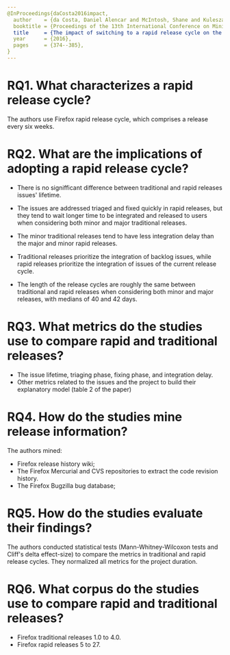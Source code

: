 ```yaml
---
@InProceedings{daCosta2016impact,
  author    = {da Costa, Daniel Alencar and McIntosh, Shane and Kulesza, Uir{\'a} and Hassan, Ahmed E},
  booktitle = {Proceedings of the 13th International Conference on Mining Software Repositories},
  title     = {The impact of switching to a rapid release cycle on the integration delay of addressed issues: an empirical study of the mozilla firefox project},
  year      = {2016},
  pages     = {374--385},
}
---
```


# RQ1. What characterizes a rapid release cycle?

The authors use Firefox rapid release cycle, which comprises a release every six weeks.

# RQ2. What are the implications of adopting a rapid release cycle?

  - There is no signifficant difference between traditional and rapid releases issues' lifetime.
  
  - The issues are addressed triaged and fixed quickly in rapid releases, but they tend to wait longer time to be integrated and released to users when considering both minor and major traditional releases.

  - The minor traditional releases tend to have less integration delay than the major and minor rapid releases.

  - Traditional releases prioritize the integration of backlog issues, while rapid releases prioritize the integration of issues of the current release cycle.

  - The length of the release cycles are roughly the same between traditional and rapid releases when considering both minor and major releases, with medians of 40 and 42 days.


# RQ3. What metrics do the studies use to compare rapid and traditional releases?

  - The issue lifetime, triaging phase, fixing phase, and integration delay.
  - Other metrics related to the issues and the project to build their explanatory model (table 2 of the paper)
  
# RQ4. How do the studies mine release information?

The authors mined:
  - Firefox release history wiki;
  - The Firefox Mercurial and CVS repositories to extract the code revision history.
  - The Firefox Bugzilla bug database; 

# RQ5. How do the studies evaluate their findings?

The authors conducted statistical tests  (Mann-Whitney-Wilcoxon tests and Cliff's delta effect-size) to compare the metrics in traditional and rapid release cycles. They normalized all metrics for the project duration.

# RQ6. What corpus do the studies use to compare rapid and traditional releases?

  - Firefox traditional releases 1.0 to 4.0.
  - Firefox rapid releases 5 to 27.
